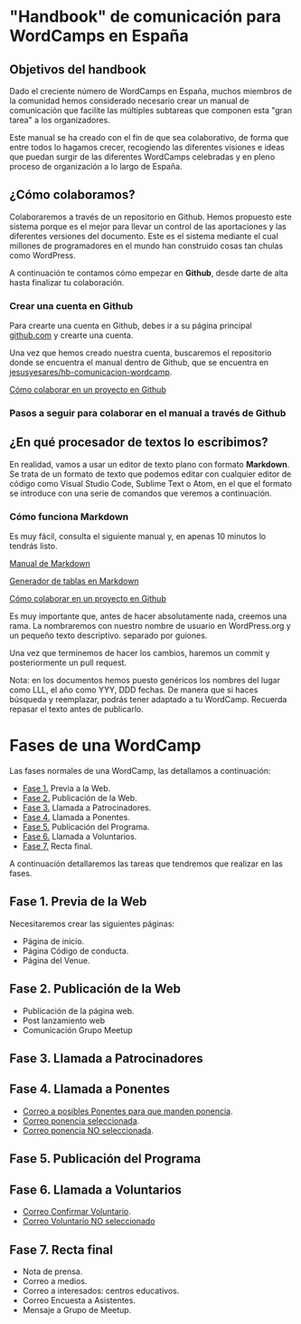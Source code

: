 # "Handbook" de comunicación para WordCamps en España
## Objetivos del handbook
Dado el creciente número de WordCamps en España, muchos miembros de la comunidad hemos considerado necesario crear un manual de comunicación que facilite las múltiples subtareas que componen esta "gran tarea" a los organizadores.

Este manual se ha creado con el fin de que sea colaborativo, de forma que entre todos lo hagamos crecer, recogiendo las diferentes visiones e ideas que puedan surgir de las diferentes WordCamps celebradas y en pleno proceso de organización a lo largo de España.

## ¿Cómo colaboramos?
Colaboraremos a través de un repositorio en Github. Hemos propuesto este sistema porque es el mejor para llevar un control de las aportaciones y las diferentes versiones del documento. Este es el sistema mediante el cual millones de programadores en el mundo han construido cosas tan chulas como WordPress.

A continuación te contamos cómo empezar en **Github**, desde darte de alta hasta finalizar tu colaboración.

### Crear una cuenta en Github
Para crearte una cuenta en Github, debes ir a su página principal [github.com](https://github.com/) y crearte una cuenta.

Una vez que hemos creado nuestra cuenta, buscaremos el repositorio donde se encuentra el manual dentro de Github, que se encuentra en [jesusyesares/hb-comunicacion-wordcamp](https://github.com/jesusyesares/hb-comunicacion-wordcamp).

[Cómo colaborar en un proyecto en Github](https://gist.github.com/BCasal/026e4c7f5c71418485c1)

### Pasos a seguir para colaborar en el manual a través de Github

## ¿En qué procesador de textos lo escribimos?
En realidad, vamos a usar un editor de texto plano con formato **Markdown**. Se trata de un formato de texto que podemos editar con cualquier editor de código como Visual Studio Code, Sublime Text o Atom, en el que el formato se introduce con una serie de comandos que veremos a continuación.

### Cómo funciona Markdown

Es muy fácil, consulta el siguiente manual y, en apenas 10 minutos lo tendrás listo.

[Manual de Markdown](https://commonmark.org/help/)

[Generador de tablas en Markdown](https://www.tablesgenerator.com/markdown_tables)

[Cómo colaborar en un proyecto en Github](https://gist.github.com/BCasal/026e4c7f5c71418485c1)

Es muy importante que, antes de hacer absolutamente nada, creemos una rama. La nombraremos con nuestro nombre de usuario en WordPress.org y un pequeño texto descriptivo. separado por guiones.

Una vez que terminemos de hacer los cambios, haremos un commit y posteriormente un pull request.

Nota: en los documentos hemos puesto genéricos los nombres del lugar como LLL, el año como YYY, DDD fechas. De manera que si haces búsqueda y reemplazar, podrás tener adaptado a tu WordCamp. Recuerda repasar el texto antes de publicarlo.

# Fases de una WordCamp
Las fases normales de una WordCamp, las detallamos a continuación:
- [Fase 1.](#fase-1) Previa a la Web.
- [Fase 2.](#fase-2) Publicación de la Web.
- [Fase 3.](#fase-3) Llamada a Patrocinadores.
- [Fase 4.](#fase-4) Llamada a Ponentes.
- [Fase 5.](#fase-5) Publicación del Programa.
- [Fase 6.](#fase-6) Llamada a Voluntarios.
- [Fase 7.](#fase-7) Recta final.

A continuación detallaremos las tareas que tendremos que realizar en las fases.

## <a name="fase-1"></a>Fase 1. Previa de la Web

Necesitaremos crear las siguientes páginas:
- Página de inicio.
- Página Código de conducta.
- Página del Venue.

## <a name="fase-2"></a>Fase 2. Publicación de la Web

- Publicación de la página web.
- Post lanzamiento web
- Comunicación Grupo Meetup

## <a name="fase-3"></a>Fase 3. Llamada a Patrocinadores

## <a name="fase-4"></a>Fase 4. Llamada a Ponentes
- [Correo a posibles Ponentes para que manden ponencia](fase-4-llamada-ponentes/correo-solicitar-ponencia.md).
- [Correo ponencia seleccionada](fase-4-llamada-ponentes/correo-ponencia-seleccionada.md).
- [Correo ponencia NO seleccionada](fase-4-llamada-ponentes/correo-ponencia-no-seleccionada.md).

## <a name="fase-5"></a>Fase 5. Publicación del Programa

## <a name="fase-6"></a>Fase 6. Llamada a Voluntarios
- [Correo Confirmar Voluntario](fase-6-llamada-voluntarios/correo-confirmar-voluntario.md).
- [Correo Voluntario NO seleccionado](fase-6-llamada-voluntarios/correo-voluntario-no-seleccionado.md)

## <a name="fase-7"></a>Fase 7. Recta final

- Nota de prensa.
- Correo a medios.
- Correo a interesados: centros educativos.
- Correo Encuesta a Asistentes.
- Mensaje a Grupo de Meetup.
